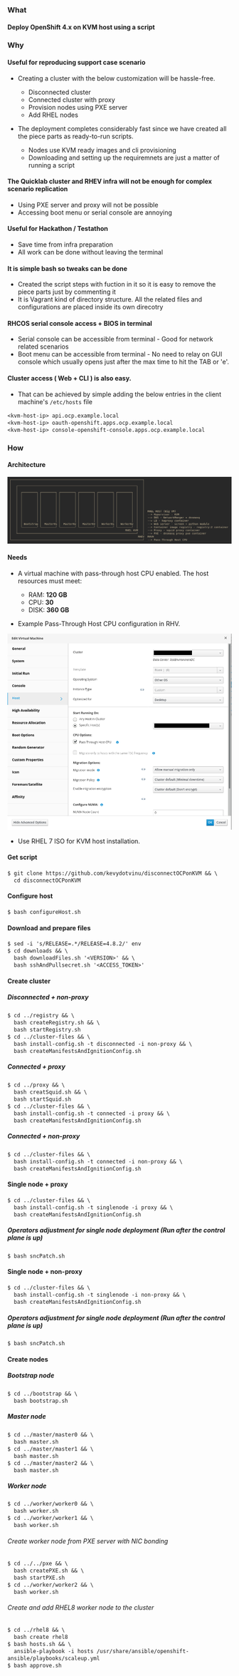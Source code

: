 ### What

#### Deploy OpenShift 4.x on KVM host using a script

### Why

#### Useful for reproducing support case scenario
* Creating a cluster with the below customization will be hassle-free. 
   * Disconnected cluster
   * Connected cluster with proxy
   * Provision nodes using PXE server
   * Add RHEL nodes

* The deployment completes considerably fast since we have created all the piece parts as ready-to-run scripts.
  * Nodes use KVM ready images and cli provisioning
  * Downloading and setting up the requiremnets are just a matter of running a script

#### The Quicklab cluster and RHEV infra will not be enough for complex scenario replication
* Using PXE server and proxy will not be possible
* Accessing boot menu or serial console are annoying

#### Useful for Hackathon / Testathon
* Save time from infra preparation
* All work can be done without leaving the terminal

#### It is simple bash so tweaks can be done
* Created the script steps with fuction in it so it is easy to remove the piece parts just by commenting it
* It is Vagrant kind of directory structure. All the related files and configurations are placed inside its own direcotry

#### RHCOS serial console access + BIOS in terminal
* Serial console can be accessible from terminal - Good for network related scenarios
* Boot menu can be accessible from terminal - No need to relay on GUI console which usually opens just after the max time to hit the TAB or 'e'.

#### Cluster access ( Web + CLI ) is also easy.
* That can be achieved by simple adding the below entries in the client machine's `/etc/hosts` file
```
<kvm-host-ip> api.ocp.example.local
<kvm-host-ip> oauth-openshift.apps.ocp.example.local
<kvm-host-ip> console-openshift-console.apps.ocp.example.local
```

### How
#### Architecture
![enter image description here](https://raw.githubusercontent.com/kevydotvinu/disconnectedOCPonKVM/main/.img/architecture.png)

#### Needs

* A virtual machine with pass-through host CPU enabled. The host resources must meet:
   * RAM: **120 GB**
   * CPU: **30**
   * DISK: **360 GB**

* Example Pass-Through Host CPU configuration in RHV.

![enter image description here](https://raw.githubusercontent.com/kevydotvinu/disconnectedOCPonKVM/main/.img/passThroughHostCpu.png)
* Use RHEL 7 ISO for KVM host installation.

#### Get script
```
$ git clone https://github.com/kevydotvinu/disconnectOCPonKVM && \
  cd disconnectOCPonKVM
```

#### Configure host
```
$ bash configureHost.sh
```
#### Download and prepare files
```
$ sed -i 's/RELEASE=.*/RELEASE=4.8.2/' env
$ cd downloads && \
  bash downloadFiles.sh '<VERSION>' && \
  bash sshAndPullsecret.sh '<ACCESS_TOKEN>'
```
#### Create cluster
##### Disconnected + non-proxy
```
$ cd ../registry && \
  bash createRegistry.sh && \
  bash startRegistry.sh
$ cd ../cluster-files && \
  bash install-config.sh -t disconnected -i non-proxy && \
  bash createManifestsAndIgnitionConfig.sh
```
##### Connected + proxy
```
$ cd ../proxy && \
  bash creatSquid.sh && \
  bash startSquid.sh
$ cd ../cluster-files && \
  bash install-config.sh -t connected -i proxy && \
  bash createManifestsAndIgnitionConfig.sh
```
##### Connected + non-proxy
```
$ cd ../cluster-files && \
  bash install-config.sh -t connected -i non-proxy && \
  bash createManifestsAndIgnitionConfig.sh
```
#### Single node + proxy
```
$ cd ../cluster-files && \
  bash install-config.sh -t singlenode -i proxy && \
  bash createManifestsAndIgnitionConfig.sh
```
##### Operators adjustment for single node deployment (Run after the control plane is up)
```
$ bash sncPatch.sh
```
#### Single node + non-proxy
```
$ cd ../cluster-files && \
  bash install-config.sh -t singlenode -i non-proxy && \
  bash createManifestsAndIgnitionConfig.sh
```
##### Operators adjustment for single node deployment (Run after the control plane is up)
```
$ bash sncPatch.sh
```
#### Create nodes
##### Bootstrap node
```
$ cd ../bootstrap && \
  bash bootstrap.sh
```
##### Master node
```
$ cd ../master/master0 && \
  bash master.sh
$ cd ../master/master1 && \
  bash master.sh
$ cd ../master/master2 && \
  bash master.sh
```
##### Worker node
```
$ cd ../worker/worker0 && \
  bash worker.sh
$ cd ../worker/worker1 && \
  bash worker.sh
```
###### Create worker node from PXE server with NIC bonding
```
$ cd ../../pxe && \
  bash createPXE.sh && \
  bash startPXE.sh
$ cd ../worker/worker2 && \
  bash worker.sh
```
###### Create and add RHEL8 worker node to the cluster
```
$ cd ../rhel8 && \
  bash create rhel8
$ bash hosts.sh && \
  ansible-playbook -i hosts /usr/share/ansible/openshift-ansible/playbooks/scaleup.yml
$ bash approve.sh
```
